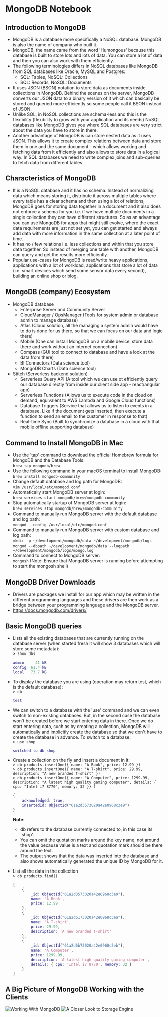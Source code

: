 # MongoDB Notebook

## Introduction to MongoDB

- MongoDB is a database more specifically a NoSQL database. MongoDB is also the name of company who built it.
- MongoDB, the name came from the word 'Humongous' because this database is built to store lots and lots of data. You can store a lot of data and then you can also work with them efficiently.
- The following terminologies differs in NoSQL databases like MongoDB from SQL databases like Oracle, MySQL and Postgres:
  - SQL: Tables, NoSQL: Collections
  - SQL: Records, NoSQL: Documents
- It uses JSON (BSON) notation to store data as documents inside collections in MongoDB. Behind the scenes on the server, MongoDB converts our JSON data to a binary version of it which can basically be stored and queried more efficiently so some people call it BSON instead of JSON.
- Unlike SQL, in NoSQL collections are schema-less and this is the flexibility (flexibility to grow with your application and its needs) NoSQL databases like MongoDB gives you where SQL databases are very strict about the data you have to store in there.
- Another advantage of MongoDB is can store nested data as it uses JSON. This allows it to create complex relations between data and store them in one and the same document - which allows working and fetching data from it efficiently and also allows to store data in a logical way. In SQL databases we need to write complex joins and sub-queries to fetch data from different tables.

## Characteristics of MongoDB

- It is a NoSQL database and it has no schema. Instead of normalizing data which means storing it, distribute it across multiple tables where every table has a clear schema and then using a lot of relations, MongoDB goes for storing data together in a document and it also does not enforce a schema for you i.e. if we have multiple documents in a single collection they can have different structures. So as an advantage you can use MongoDB for apps that might still evolve, where the exact data requirements are just not set yet, you can get started and always add data with more information in the same collection at a later point of time.
- It has no / few relations i.e. less collections and within that you store data together. So instead of merging one table with another, MongoDB can query and get the results more efficiently.
- Popular use-cases for MongoDB is read/write heavy applications, applications with a lot of workload, applications that store a lot of data (i.e. smart devices which send some sensor data every second), building an online shop or blog.

## MongoDB (company) Ecosystem

- MongoDB database
  - Enterprise Server and Community Server
  - CloudManager / OpsManager (Tools for system admin or database admin to manage database)
  - Atlas (Cloud solution, all the managing a system admin would have to do is done for us there, so that we can focus on our data and logic there)
  - Mobile (One can install MongoDB on a mobile device, store data there and work without an internet connection)
  - Compass (GUI tool to connect to database and have a look at the data from there)
  - BI Connectors (Data science tool)
  - MongoDB Charts (Data science tool)
- Stitch (Serverless backend solution)
  - Serverless Query API (A tool which we can use ot efficiently query our database directly from inside our client side app - react/angular app)
  - Serverless Functions (Allows us to execute code in the cloud on demand, equivalent to AWS Lambda and Google Cloud functions)
  - Database Triggers (Service that allows us to listen to events in a database. Like if the document gets inserted, then execute a function to send an email to the customer in response to that)
  - Real-time Sync (Built to synchronize a database in a cloud with that mobile offline supporting database)

## Command to Install MongoDB in Mac

- Use the 'tap' command to download the official Homebrew formula for MongoDB and the Database Tools:  
`brew tap mongodb/brew`
- Use the following command in your macOS terminal to install MongoDB:  
`brew install mongodb-community`
- Change default database and log path for MongoDB:  
`vim /usr/local/etc/mongod.conf`
- Automatically start MongoDB server at login:  
`brew services start mongodb/brew/mongodb-community`
- Stop automatically startup of MongoDB server at login:  
`brew services stop mongodb/brew/mongodb-community`
- Command to manually run MongoDB server with the default database and log path:  
`mongod --config /usr/local/etc/mongod.conf`
- Command to manually run MongoDB server with custom database and log path:  
`mkdir -p ~/development/mongodb/data ~/development/mongodb/logs`  
`mongod --dbpath ~/development/mongodb/data --logpath ~/development/mongodb/logs/mongo.log`
- Command to connect to MongoDB server:  
`mongosh` (Note: Ensure that MongoDB server is running before attempting to start the mongosh shell)

## MongoDB Driver Downloads

- Drivers are packages we install for our app which may be written in the different programming languages and these drivers are then work as a bridge between your programming language and the MongoDB server.
- <https://docs.mongodb.com/drivers/>

## Basic MongoDB queries

- Lists all the existing databases that are currently running on the database server (when started fresh it will show 3 databases which will store some metadata):  
`> show dbs`

    ```m
    admin     41 kB
    config  61.4 kB
    local   73.7 kB
    ```

- To display the database you are using (operation may return test, which is the default database):  
`> db`

    ```m
    test
    ```

- We can switch to a database with the 'use' command and we can even switch to non-existing databases. But, in the second case the database won't be created before we start entering data in there. Once we do start entering data, such as by creating a collection, MongoDB will automatically and implicitly create the database so that we don't have to create the database in advance. To switch to a database:  
`> use shop`

    ```m
    switched to db shop
    ```

- Create a collection on the fly and insert a document in it:  
`> db.products.insertOne({ name: "A Book", price: 12.99 })`  
`> db.products.insertOne({ name: "A T-shirt", price: 29.99, description: "A new branded T-shirt" })`  
`> db.products.insertOne({ name: "A Computer", price: 1299.99, description: "A latest high quality gaming computer", details: { cpu: "Intel i7 8770", memory: 32 }} )`

    ```m
    {
        acknowledged: true,
        insertedId: ObjectId("61a2d3573020a42e0968c3e9")
    }
    ```

  __Note__:
  - db refers to the database currently connected to, in this case its 'shop'.
  - You can omit the quotation marks around the key name, not around the value because value is a text and quotation mark should be there around the text.
  - The output shows that the data was inserted into the database and also shows automatically generated the unique ID by MongoDB for it.

- List all the data in the collection  
`> db.products.find()`

    ```m
    [
        {
            _id: ObjectId("61a2d3573020a42e0968c3e9"),
            name: 'A Book',
            price: 12.99
        },
        {
            _id: ObjectId("61a2d6173020a42e0968c3ea"),
            name: 'A T-shirt',
            price: 29.99,
            description: 'A new branded T-shirt'
        },
        {
            _id: ObjectId("61a2d6b73020a42e0968c3eb"),
            name: 'A Computer',
            price: 1299.99,
            description: 'A latest high quality gaming computer',
            details: { cpu: 'Intel i7 8770', memory: 32 }
        }
    ]
    ```

## A Big Picture of MongoDB Working with the Clients

![Working With MongoDB](Diagrams/working-with-mongodb.png)
![A Closer Look to Storage Engine](Diagrams/a-closer-look-to-storage-engine.png)
